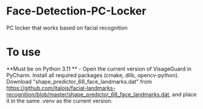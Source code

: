 # Face-Detection-PC-Locker
PC locker that works based on facial recognition
# To use
**Must be on Python 3.11 ** -
Open the current version of VisageGuard in PyCharm.
Install all required packages (cmake, dlib, opencv-python).
Download "shape_predictor_68_face_landmarks.dat" from https://github.com/italojs/facial-landmarks-recognition/blob/master/shape_predictor_68_face_landmarks.dat, and place it in the same .venv as the current version.
